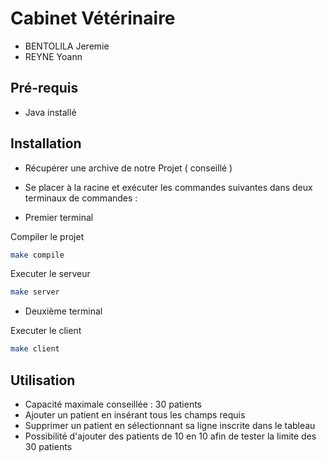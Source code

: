 # Cabinet Vétérinaire

- BENTOLILA Jeremie
- REYNE Yoann

## Pré-requis

- Java installé

## Installation

- Récupérer une archive de notre Projet ( conseillé ) 
- Se placer à la racine et exécuter les commandes suivantes dans deux terminaux de commandes :

- Premier terminal

Compiler le projet

```bash
make compile
```

Executer le serveur

```bash
make server
```
- Deuxième terminal

Executer le client

```bash
make client
```
## Utilisation

- Capacité maximale conseillée : 30 patients
- Ajouter un patient en insérant tous les champs requis
- Supprimer un patient en sélectionnant sa ligne inscrite dans le tableau
- Possibilité d'ajouter des patients de 10 en 10 afin de tester la limite des 30 patients
